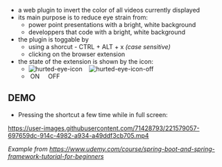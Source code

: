  - a web plugin to invert the color of all videos currently displayed
 - its main purpose is to reduce eye strain from:
   - power point presentations with a bright, white background
   - developpers that code with a bright, white background
 - the plugin is toggable by 
    - using a shorcut - CTRL + ALT + x _(case sensitive)_
    - clicking on the browser extension
 - the state of the extension is shown by the icon:
   - ![hurted-eye-icon](https://user-images.githubusercontent.com/71428793/221570708-b8a77de3-7f73-4331-8cff-14a9956c06b8.png)    ![hurted-eye-icon-off](https://user-images.githubusercontent.com/71428793/221570860-168b258c-6e1d-485b-b612-a5c723e9f826.png)
   -  ON     OFF

## DEMO
- Pressing the shortcut a few time while in full screen:


https://user-images.githubusercontent.com/71428793/221579057-697659dc-914c-4982-a934-a49ddf3cb705.mp4


_Example from https://www.udemy.com/course/spring-boot-and-spring-framework-tutorial-for-beginners_

